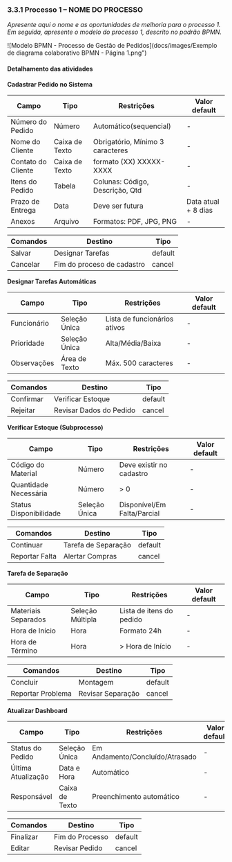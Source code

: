 ### 3.3.1 Processo 1 – NOME DO PROCESSO

_Apresente aqui o nome e as oportunidades de melhoria para o processo 1. 
Em seguida, apresente o modelo do processo 1, descrito no padrão BPMN._

![Modelo BPMN - Processo de Gestão de Pedidos](docs/images/Exemplo de diagrama colaborativo BPMN - Página 1.png")

#### Detalhamento das atividades

**Cadastrar Pedido no Sistema**

| **Campo**       | **Tipo**         | **Restrições** | **Valor default** |
| ---             | ---              | ---            | ---               |
| Número do Pedido | Número  | Automático(sequencial) | -                 |
| Nome do Cliente | Caixa de Texto   | Obrigatório, Mínimo 3 caracteres | - |
| Contato do Cliente | Caixa de Texto   | formato (XX) XXXXX-XXXX | -     |
| Itens do Pedido | Tabela | Colunas: Código, Descrição, Qtd | -          |
| Prazo de Entrega | Data | Deve ser futura | Data atual + 8 dias |
| Anexos | Arquivo | Formatos: PDF, JPG, PNG | - |



| **Comandos**         |  **Destino**                   | **Tipo** |
| ---                  | ---                            | ---               |
| Salvar              | Designar Tarefas | default |        
| Cancelar            | Fim do proceso de cadastro  | cancel |


**Designar Tarefas Automáticas**

| **Campo**       | **Tipo**         | **Restrições** | **Valor default** |
| ---             | ---              | ---            | ---               |
| Funcionário | Seleção Única | Lista de funcionários ativos |  -  |
| Prioridade | Seleção Única | Alta/Média/Baixa | - |
| Observações | Área de Texto	|	Máx. 500 caracteres | - |


| **Comandos**         |  **Destino**                   | **Tipo**          |
| ---                  | ---                            | ---               |
| Confirmar | Verificar Estoque | default |
| Rejeitar | Revisar Dados do Pedido | cancel |




**Verificar Estoque (Subprocesso)**

| **Campo**       | **Tipo**         | **Restrições** | **Valor default** |
| ---             | ---              | ---            | ---               |
| Código do Material |	Número	| Deve existir no cadastro | - |
| Quantidade Necessária |	Número | > 0 | - |
| Status Disponibilidade |	Seleção Única	| Disponível/Em Falta/Parcial | - |

| **Comandos**         |  **Destino**  | **Tipo**          |
| ---                  | ---                            | ---               |
| Continuar | Tarefa de Separação|	default |
| Reportar Falta | Alertar Compras	| cancel |


**Tarefa de Separação**

| **Campo**       | **Tipo**         | **Restrições** | **Valor default** |
| ---             | ---              | ---            | ---               |
| Materiais Separados	 |	Seleção Múltipla | Lista de itens do pedido | - |
| Hora de Início | Hora | Formato 24h | - |
| Hora de Término	|	Hora | > Hora de Início | - |

| **Comandos**         |  **Destino**  | **Tipo**          |
| ---                  | ---                            | ---               |
| Concluir | Montagem |	default |
| Reportar Problema	| Revisar Separação | cancel |


**Atualizar Dashboard**

| **Campo**       | **Tipo**         | **Restrições** | **Valor default** |
| ---             | ---              | ---            | ---               |
| Status do Pedido | Seleção Única | Em Andamento/Concluído/Atrasado | - |
| Última Atualização | Data e Hora | Automático | - |
| Responsável |	Caixa de Texto | Preenchimento automático | - |

| **Comandos**         |  **Destino**  | **Tipo**          |
| ---                  | ---                            | ---               |
| Finalizar | Fim do Processo |	default |
| Editar | Revisar Pedido | cancel |
